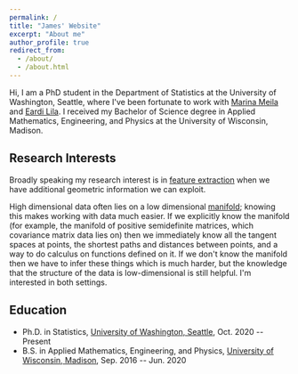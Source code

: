 ```yaml
---
permalink: /
title: "James' Website"
excerpt: "About me"
author_profile: true
redirect_from: 
  - /about/
  - /about.html
---
```



Hi, I am a PhD student in the Department of Statistics at the University of Washington, Seattle, where I've been fortunate to work with [Marina Meila](https://sites.stat.washington.edu/mmp/) and [Eardi Lila](http://faculty.washington.edu/elila/). I received my Bachelor of Science degree in Applied Mathematics, Engineering, and Physics at the University of Wisconsin, Madison. 

Research Interests
-----------
Broadly speaking my research interest is in [feature extraction](https://en.wikipedia.org/wiki/Feature_extraction) when we have additional geometric information we can exploit. 

High dimensional data often lies on a low dimensional [manifold](https://en.wikipedia.org/wiki/Manifold); knowing this makes working with data much easier. If we explicitly know the manifold (for example, the manifold of positive semidefinite matrices, which covariance matrix data lies on) then we immediately know all the tangent spaces at points, the shortest paths and distances between points, and a way to do calculus on functions defined on it. If we don't know the manifold then we have to infer these things which is much harder, but the knowledge that the structure of the data is low-dimensional is still helpful. I'm interested in both settings.


Education
-----------
* Ph.D. in Statistics, [University of Washington, Seattle](http://www.washington.edu/), Oct. 2020 -- Present
* B.S. in Applied Mathematics, Engineering, and Physics, [University of Wisconsin, Madison](https://www.wisc.edu/), Sep. 2016 -- Jun. 2020





